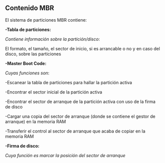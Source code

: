 ## Contenido MBR
El sistema de particiones MBR contiene:

**-Tabla de particiones:** 

*Contiene información sobre la partición/disco*: 

El formato, el tamaño, el sector de inicio, si es arrancable o no y en caso del disco, sobre las particiones

**-Master Boot Code:**

*Cuyas funciones son*:

-Escanear la tabla de particiones para hallar la partición activa

-Encontrar el sector inicial de la partición activa

-Encontrar el sector de arranque de la partición activa con uso de la firma de disco

-Cargar una copia del sector de arranque (donde se contiene el gestor de arranque) en la memoria RAM

-Transferir el control al sector de arranque que acaba de copiar en la memoria RAM

**-Firma de disco:**

*Cuya función es marcar la posición del sector de arranque*
